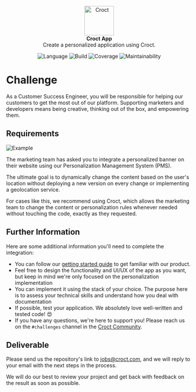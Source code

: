 <p align="center">
    <a href="https://croct.com">
      <img src="https://cdn.croct.io/brand/logo/repo-icon-green.svg" alt="Croct" height="80"/>
    </a>
    <br />
    <strong>Croct App</strong>
    <br />
    Create a personalized application using Croct.
</p>
<p align="center">
    <img alt="Language" src="https://img.shields.io/badge/language-TypeScript-blue" />
    <img alt="Build" src="https://img.shields.io/badge/build-passing-green" />
    <img alt="Coverage" src="https://img.shields.io/badge/coverage-100%25-green" />
    <img alt="Maintainability" src="https://img.shields.io/badge/maintainability-100-green" />
</p>

# Challenge

As a Customer Success Engineer, you will be responsible for helping our customers to get the most out of our platform.
Supporting marketers and developers means being creative, thinking out of the box, and empowering them.

## Requirements

![Example](https://cdn.croct.io/assets/app/92894646-dc3d-4553-bfaf-194598f6aa4c/images/lp-react-personalization.png)

The marketing team has asked you to integrate a personalized banner on their website using our Personalization 
Management System (PMS).

The ultimate goal is to dynamically change the content based on the user's location without deploying a new version 
on every change or implementing a geolocation service.

For cases like this, we recommend using Croct, which allows the marketing team to change the content or personalization 
rules whenever needed without touching the code, exactly as they requested.

## Further Information

Here are some additional information you'll need to complete the integration:

- You can follow our [getting started guide](https://docs.croct.com/introduction/getting-started) to get familiar with 
  our product.
- Feel free to design the functionality and UI/UX of the app as you want, but keep in mind we're only focused on the
  personalization implementation
- You can implement it using the stack of your choice. The purpose here is to assess your technical skills and 
  understand how you deal with documentation
- If possible, test your application. We absolutely love well-written and tested code! 😍
- If you have any questions, we're here to support you! Please reach us on the `#challenges` channel in
  the [Croct Community](https://croct.link/community).

## Deliverable

Please send us the repository's link to jobs@croct.com, and we will reply to your email with the next steps in the
process.

We will do our best to review your project and get back with feedback on the result as soon as possible.
